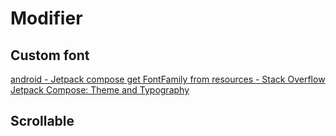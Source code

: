 # Modifier
## Custom font
[android - Jetpack compose get FontFamily from resources - Stack Overflow](https://stackoverflow.com/questions/69673029/jetpack-compose-get-fontfamily-from-resources)
[Jetpack Compose: Theme and Typography](https://alexzh.com/jetpack-compose-theme-and-typography/)
## Scrollable
